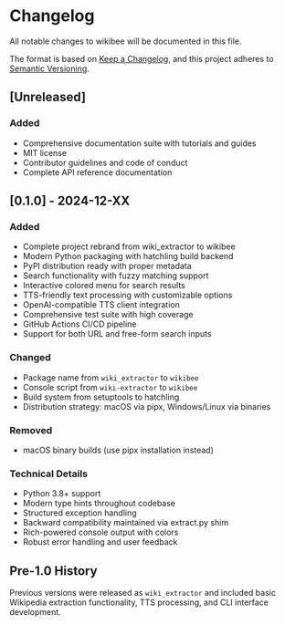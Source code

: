 # Changelog

All notable changes to wikibee will be documented in this file.

The format is based on [Keep a Changelog](https://keepachangelog.com/en/1.0.0/),
and this project adheres to [Semantic Versioning](https://semver.org/spec/v2.0.0.html).

## [Unreleased]

### Added
- Comprehensive documentation suite with tutorials and guides
- MIT license
- Contributor guidelines and code of conduct
- Complete API reference documentation

## [0.1.0] - 2024-12-XX

### Added
- Complete project rebrand from wiki_extractor to wikibee
- Modern Python packaging with hatchling build backend
- PyPI distribution ready with proper metadata
- Search functionality with fuzzy matching support
- Interactive colored menu for search results
- TTS-friendly text processing with customizable options
- OpenAI-compatible TTS client integration
- Comprehensive test suite with high coverage
- GitHub Actions CI/CD pipeline
- Support for both URL and free-form search inputs

### Changed
- Package name from `wiki_extractor` to `wikibee`
- Console script from `wiki-extractor` to `wikibee`
- Build system from setuptools to hatchling
- Distribution strategy: macOS via pipx, Windows/Linux via binaries

### Removed
- macOS binary builds (use pipx installation instead)

### Technical Details
- Python 3.8+ support
- Modern type hints throughout codebase
- Structured exception handling
- Backward compatibility maintained via extract.py shim
- Rich-powered console output with colors
- Robust error handling and user feedback

## Pre-1.0 History

Previous versions were released as `wiki_extractor` and included basic Wikipedia extraction functionality, TTS processing, and CLI interface development.